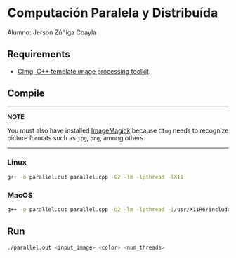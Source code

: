# Computación Paralela y Distribuída

Alumno: Jerson Zúñiga Coayla

## Requirements
- [CImg, C++ template image processing toolkit](https://www.cimg.eu/index.html).

## Compile
---
**NOTE**

You must also have installed [ImageMagick](https://imagemagick.org/script/download.php) because `CImg` needs to recognize picture formats such as `jpg`, `png`, among others.

---

### Linux
```sh
g++ -o parallel.out parallel.cpp -O2 -lm -lpthread -lX11
```
### MacOS
```sh
g++ -o parallel.out parallel.cpp -O2 -lm -lpthread -I/usr/X11R6/include -L/usr/X11R6/lib -lm -lpthread -lX11
```

## Run
```sh
./parallel.out <input_image> <color> <num_threads>
```

